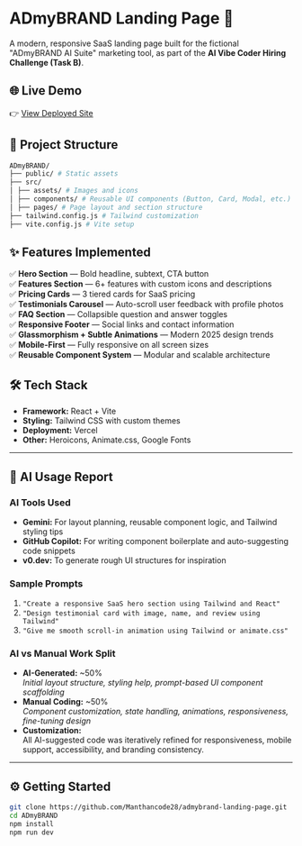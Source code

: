# ADmyBRAND Landing Page 🚀

A modern, responsive SaaS landing page built for the fictional "ADmyBRAND AI Suite" marketing tool, as part of the **AI Vibe Coder Hiring Challenge (Task B)**.

## 🌐 Live Demo

👉 [View Deployed Site](https://admybrand-landing-page-two.vercel.app)

## 📁 Project Structure

```bash
ADmyBRAND/
├── public/ # Static assets
├── src/
│ ├── assets/ # Images and icons
│ ├── components/ # Reusable UI components (Button, Card, Modal, etc.)
│ ├── pages/ # Page layout and section structure
├── tailwind.config.js # Tailwind customization
├── vite.config.js # Vite setup
```



## ✨ Features Implemented

✅ **Hero Section** — Bold headline, subtext, CTA button  
✅ **Features Section** — 6+ features with custom icons and descriptions  
✅ **Pricing Cards** — 3 tiered cards for SaaS pricing  
✅ **Testimonials Carousel** — Auto-scroll user feedback with profile photos  
✅ **FAQ Section** — Collapsible question and answer toggles  
✅ **Responsive Footer** — Social links and contact information  
✅ **Glassmorphism + Subtle Animations** — Modern 2025 design trends  
✅ **Mobile-First** — Fully responsive on all screen sizes  
✅ **Reusable Component System** — Modular and scalable architecture

## 🛠️ Tech Stack

- **Framework:** React + Vite
- **Styling:** Tailwind CSS with custom themes
- **Deployment:** Vercel
- **Other:** Heroicons, Animate.css, Google Fonts

---

## 🤖 AI Usage Report

### AI Tools Used
- **Gemini:** For layout planning, reusable component logic, and Tailwind styling tips
- **GitHub Copilot:** For writing component boilerplate and auto-suggesting code snippets
- **v0.dev:** To generate rough UI structures for inspiration

### Sample Prompts
1. `"Create a responsive SaaS hero section using Tailwind and React"`
2. `"Design testimonial card with image, name, and review using Tailwind"`
3. `"Give me smooth scroll-in animation using Tailwind or animate.css"`

### AI vs Manual Work Split
- **AI-Generated:** ~50%  
  *Initial layout structure, styling help, prompt-based UI component scaffolding*
- **Manual Coding:** ~50%  
  *Component customization, state handling, animations, responsiveness, fine-tuning design*
- **Customization:**  
  All AI-suggested code was iteratively refined for responsiveness, mobile support, accessibility, and branding consistency.

---

## ⚙️ Getting Started

```bash
git clone https://github.com/Manthancode28/admybrand-landing-page.git
cd ADmyBRAND
npm install
npm run dev
```
